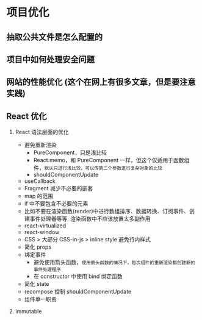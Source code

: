 # 项目优化

## 抽取公共文件是怎么配置的

## 项目中如何处理安全问题

## 网站的性能优化 (这个在网上有很多文章，但是要注意实践)

## React 优化

1. React 语法层面的优化

    - 避免重新渲染
        - PureComponent，只是浅比较
        - React.memo，和 PureComponent 一样，但这个仅适用于函数组件，`默认只进行浅比较，可以传第二个参数进行复杂对象的比较`
        - shouldComponentUpdate
    - useCallback
    - Fragment 减少不必要的嵌套
    - map 的范围
    - if 中不要包含不必要的元素
    - 比如不要在渲染函数(render)中进行数组排序、数据转换、订阅事件、创建事件处理器等等. 渲染函数中不应该放置太多副作用
    - react-virtualized
    - react-window
    - CSS > 大部分 CSS-in-js > inline style 避免行内样式
    - 简化 props
    - 绑定事件
        - 避免使用箭头函数，`使用箭头函数的情况下，每次组件的重新渲染都创建新的事件处理程序`
        - 在 constructor 中使用 bind 绑定函数
    - 简化 state
    - recompose 控制 shouldComponentUpdate
    - 组件单一职责

2. immutable
